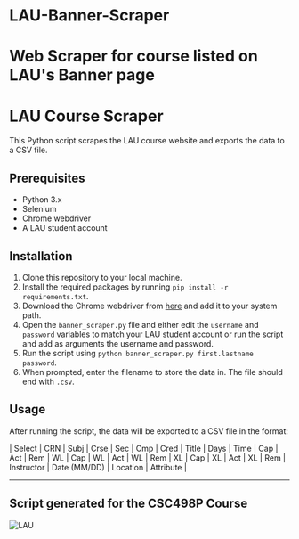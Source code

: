 # LAU-Banner-Scraper
Web Scraper for course listed on LAU's Banner page
=======
# LAU Course Scraper

This Python script scrapes the LAU course website and exports the data to a CSV file.

## Prerequisites

- Python 3.x
- Selenium
- Chrome webdriver
- A LAU student account

## Installation

1. Clone this repository to your local machine.
2. Install the required packages by running `pip install -r requirements.txt`.
3. Download the Chrome webdriver from [here](https://sites.google.com/a/chromium.org/chromedriver/downloads) and add it to your system path.
4. Open the `banner_scraper.py` file and either edit the `username` and `password` variables to match your LAU student account or run the script and add as arguments the username and password.
5. Run the script using `python banner_scraper.py first.lastname password`.
6. When prompted, enter the filename to store the data in. The file should end with `.csv`.

## Usage

After running the script, the data will be exported to a CSV file in the format:

| Select | CRN | Subj | Crse | Sec | Cmp | Cred | Title | Days | Time | Cap | Act | Rem | WL | Cap | WL | Act | WL | Rem | XL | Cap | XL | Act | XL | Rem | Instructor | Date (MM/DD) | Location | Attribute |

---

## Script generated for the CSC498P Course
![LAU](https://img.shields.io/badge/CSC498P-7D4698?style=for-the-badge&logo=LAU-Browser&logoColor=white)

